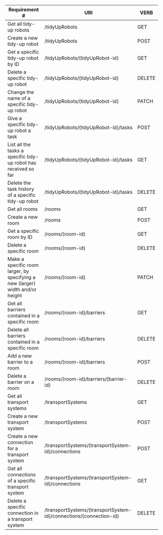 |Requirement # | URI | VERB |
|---|---|---|
| Get all tidy-up robots                                                                      | /tidyUpRobots | GET |
| Create a new tidy-up robot                                                                  | /tidyUpRobots | POST |
| Get a specific tidy-up robot by ID                                                          | /tidyUpRobots/{tidyUpRobot-id} | GET |
| Delete a specific tidy-up robot                                                             | /tidyUpRobots/{tidyUpRobot-id} | DELETE |
| Change the name of a specific tidy-up robot                                                 | /tidyUpRobots/{tidyUpRobot-id} | PATCH |
| Give a specific tidy-up robot a task                                         | /tidyUpRobots/{tidyUpRobot-id}/tasks | POST |
| List all the tasks a specific tidy-up robot has received so far                        | /tidyUpRobots/{tidyUpRobot-id}/tasks | GET |
| Delete the task history of a specific tidy-up robot                                    | /tidyUpRobots/{tidyUpRobot-id}/tasks | DELETE |
| Get all rooms                                                                 | /rooms | GET |
| Create a new room                                                             | /rooms | POST |
| Get a specific room by ID                                                     | /rooms/{room-id} | GET |
| Delete a specific room                                                        | /rooms/{room-id} | DELETE |
| Make a specific room larger, by specifying a new (larger) width and/or height | /rooms/{room-id} | PATCH |
| Get all barriers contained in a specific room                                  | /rooms/{room-id}/barriers | GET |
| Delete all barriers contained in a specific room                               | /rooms/{room-id}/barriers | DELETE |
| Add a new barrier to a room                                                    | /rooms/{room-id}/barriers | POST |
| Delete a barrier on a room                                                     | /rooms/{room-id}/barriers/{barrier-id} | DELETE |
| Get all transport systems                                                            | /transportSystems  | GET |
| Create a new transport system                                                        | /transportSystems | POST |
| Create a new connection for a transport system                                       | /transportSystems/{transportSystem-id}/connections | POST |
| Get all connections of a specific transport system                                   | /transportSystems/{transportSystem-id}/connections | GET |
| Delete a specific connection in a transport system                                   | /transportSystems/{transportSystem-id}/connections/{connection-id} | DELETE |